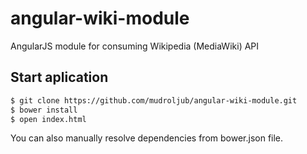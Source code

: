 # angular-wiki-module
AngularJS module for consuming Wikipedia (MediaWiki) API

## Start aplication

```sh
$ git clone https://github.com/mudroljub/angular-wiki-module.git
$ bower install
$ open index.html
```

You can also manually resolve dependencies from bower.json file.
